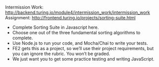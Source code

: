Intermission Work: http://backend.turing.io/module4/intermission_work/intermission_work
Assignment: http://frontend.turing.io/projects/sorting-suite.html

* Complete Sorting Suite in Javascript here. 
* Choose one out of the three fundamental sorting algorithms to complete.
* Use Node.js to run your code, and Mocha/Chai to write your tests.
* FE2 gets this as a project, so we’ll use their project requirements,  but you can ignore the rubric. You won’t be graded.
* We just want you to get some practice testing and writing JavaScript.
